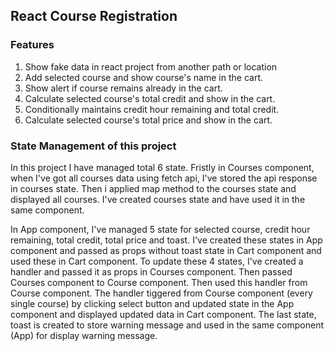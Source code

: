 ## React Course Registration


### Features

1. Show fake data in react project from another path or location
2. Add selected course and show course's name in the cart.
3. Show alert if course remains already in the cart.
4. Calculate selected course's total credit and show in the cart.
5. Conditionally maintains credit hour remaining and total credit.
6. Calculate selected course's total price and show in the cart.


### State Management of this project

In this project I have managed total 6 state. Fristly in Courses component, when I've got all courses data using fetch api, I've stored the api response in courses state. Then i applied map method to the courses state and displayed all courses. I've created courses state and have used it in the same component.

In App component, I've managed 5 state for selected course, credit hour remaining, total credit, total price and toast. I've created these states in App component and passed as props without toast state in Cart component and used these in Cart component. To update these 4 states, I've created a handler and passed it as props in Courses component. Then passed Courses component to Course component. Then used this handler from Course component. The handler tiggered from Course component (every single course) by clicking select button and updated state in the App component and displayed updated data in Cart component. The last state, toast is created to store warning message and used in the same component (App) for display warning message.